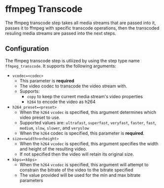 # ffmpeg Transcode

The ffmpeg transcode step takes all media streams that are passed into it, passes it to ffmpeg with specific transcode operations, then the transcoded resuling media streams are passed into the next steps.

## Configuration

The ffmpeg transcode step is utliized by using the step type name `ffmpeg_transcode`.  It supports the following arguments:

* `vcodec=<codec>`
    * This parameter is **required**
    * The video codec to transcode the video stream with.
    * Supports:
        * `copy` to keep the current media stream's video properties
        * `h264` to encode the video as h264
* `h264_preset=<preset>`
    * When the `h264` `vcodec` is specified, this argument determines which video preset to use.
    * Supported values are: `ultrafast`, `superfast`, `veryfast`, `faster`, `fast`, `medium`, `slow`, `slower`, and `veryslow`
    * When the `h264` codec is specified, this parameter is **required**.
* `size=<width>x<height>`
    * When the `h264` `vcodec` is specified, this argument specifies the width and height of the resulting video.
    * If not specified then the video will retain its original size.
* `kbps=<kbps>`
    * When the `h264` `vcodec` is specified, this argument will attempt to constrain the bitrate of the video to the bitrate specified
    * The value provided will be used for the min and max bitrate parameters
